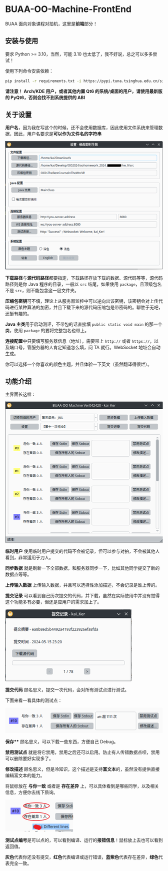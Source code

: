 # BUAA-OO-Machine-FrontEnd

BUAA 面向对象课程对拍机，这里是**前端**部分！


## 安装与使用

要求 Python >= 3.10，当然，可能 3.10 也太低了，我不好说，总之可以多多尝试！

使用下列命令安装依赖：

```sh
pip install -r requirements.txt -i https://pypi.tuna.tsinghua.edu.cn/simple
```

**请注意！ Arch/KDE 用户，或者其他内置 Qt6 的系统/桌面的用户，请使用最新版的 PyQt6，否则会找不到系统提供的 ABI**


## 关于设置

**用户名**，因为我在写这个的时候，还不会使用数据库，因此使用文件系统来管理数据，因此，用户名要求是**可以作为文件名的字符串**


![配置界面](README.assets/settings.png)


**下载路径**与**源代码路径**都要指定，下载路径存放下载的数据、源代码等等，源代码路径则是你 Java 程序的目录，一般以 `src` 结尾，如果使用 `package`，且顶级包名不是 `src`，则不能包含这一层文件夹。

**压缩包密钥**可不填，理论上从服务器监控中可以逆向出该密钥，该密钥会对上传代码进行某种算法的加密，并且下载下来的源代码压缩包是带密码的。聊胜于无吧，还挺有趣的。

**Java 主类**用于启动测评，不带包的话直接填 `public static void main` 的那一个类，使用 `package` 的要将完整包名也带上。

**连接配置**中只要填写服务器信息（地址），需要带上 `http://` 或者 `https://`，以及端口号，管服务器的人肯定知道怎么填，问 TA 就行。WebSocket 地址会自动生成。

你可以选择一个你喜欢的颜色主题，并且体验一下英文（虽然翻译得很烂）。


## 功能介绍

主界面长这样：

![主界面](README.assets/mainwindow.png)

**临时用户** 使用临时用户提交的代码不会被记录，但可以参与对拍，不会被其他人看到，非常适用于刀人。

**同步数据** 就是刷新一下全部数据，和服务器同步一下，比如其他同学提交了新的数据点等等。

**上传输入数据** 上传输入数据，并且可以选择性添加描述，不会记录是谁上传的。

**提交记录** 可以看到自己历次提交的代码，并下载，虽然在实际使用中并没有觉得这个功能多有必要，但还是应用户的需求加上了。

![提交记录](README.assets/history.png)

**提交代码** 顾名思义，提交一次代码，会对所有测试点进行测试。


下面来看一看具体的测试点：

![一次提交](README.assets/submit.png)

**保存\*\*** 顾名思义，可以下载一些东西，方便自己 Debug。

**禁用测试点** 就是将它禁用，禁用之后还可以启用。防止有人传错数据点呗，禁用可以删除要好实现多了。

**修改描述** 顾名思义，但是冷知识，这个描述是支持**富文本**的，虽然没有提供直接编辑富文本的能力。

将鼠标放在 **与你一致** 或者是 **存在差异** 上，可以具体看到是哪些同学，以及相关信息，方便你去线下质询。

![](README.assets/detail.png)

**测试点编号**是可以点的，可以看到编译、运行的**报错信息**！鼠标放上去也可以看到返回值。

**灰色**代表你还没有提交，**红色**代表编译或运行错误，**蓝紫色**代表存在差异，**绿色**代表完全一致。
